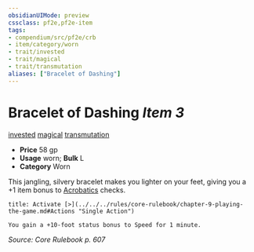 ```yaml
---
obsidianUIMode: preview
cssclass: pf2e,pf2e-item
tags:
- compendium/src/pf2e/crb
- item/category/worn
- trait/invested
- trait/magical
- trait/transmutation
aliases: ["Bracelet of Dashing"]
---
```

# Bracelet of Dashing *Item 3*  
[invested](../../../Rules/traits/invested.md)  [magical](../../../Rules/traits/magical.md)  [transmutation](../../../Rules/traits/transmutation.md)  

- **Price** 58 gp
- **Usage** worn; **Bulk** L
- **Category** Worn

This jangling, silvery bracelet makes you lighter on your feet, giving you a +1 item bonus to [Acrobatics](../../skills.md#Acrobatics) checks.

```ad-embed-ability
title: Activate [>](../../../rules/core-rulebook/chapter-9-playing-the-game.md#Actions "Single Action")

You gain a +10-foot status bonus to Speed for 1 minute.
```

*Source: Core Rulebook p. 607*
